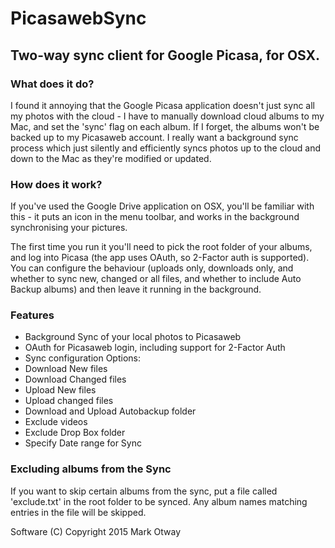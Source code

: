 # PicasawebSync
## Two-way sync client for Google Picasa, for OSX.

### What does it do?

I found it annoying that the Google Picasa application doesn't just sync all my photos with the cloud - I have to manually download cloud albums to my Mac, and set the 'sync' flag on each album. If I forget, the albums won't be backed up to my Picasaweb account. I really want a background sync process which just silently and efficiently syncs photos up to the cloud and down to the Mac as they're modified or updated.

### How does it work?

If you've used the Google Drive application on OSX, you'll be familiar with this - it puts an icon in the menu toolbar, and works in the background synchronising your pictures. 

The first time you run it you'll need to pick the root folder of your albums, and log into Picasa (the app uses OAuth, so 2-Factor auth is supported). You can configure the behaviour (uploads only, downloads only, and whether to sync new, changed or all files, and whether to include Auto Backup albums) and then leave it running in the background. 

### Features

- Background Sync of your local photos to Picasaweb
- OAuth for Picasaweb login, including support for 2-Factor Auth
- Sync configuration Options:
- Download New files
- Download Changed files
- Upload New files
- Upload changed files
- Download and Upload Autobackup folder
- Exclude videos
- Exclude Drop Box folder
- Specify Date range for Sync

### Excluding albums from the Sync

If you want to skip certain albums from the sync, put a file called 'exclude.txt' in the root folder to be synced. Any album names matching entries in the file will be skipped.


Software (C) Copyright 2015 Mark Otway
